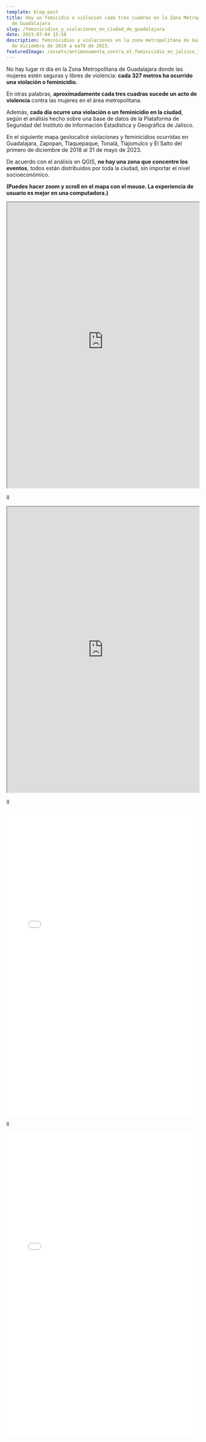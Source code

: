 ```yaml
---
template: blog-post
title: Hay un femicidio o violación cada tres cuadras en la Zona Metropolitana
  de Guadalajara
slug: /feminicidios_y_violaciones_en_ciudad_de_guadalajara
date: 2023-07-04 15:58
description: feminicidios y violaciones en la zona metropolitana de Guadalajara
  de diciembre de 2019 a ma70 de 2023.
featuredImage: /assets/antimonumenta_contra_el_feminicidio_en_jalisco_15.jpg
---
```

No hay lugar ni día en la Zona Metropolitana de Guadalajara donde las mujeres estén seguras y libres de violencia: **cada 327 metros ha ocurrido una violación o feminicidio.** 

En otras palabras, **aproximadamente cada tres cuadras sucede un acto de violencia** contra las mujeres en el área metropolitana.

Además, **cada día ocurre una violación o un feminicidio en la ciudad**, según el análisis hecho sobre una base de datos de la Plataforma de Seguridad del Instituto de Información Estadística y Geográfica de Jalisco. 

En el siguiente mapa geolocalicé violaciones y feminicidios ocurridas en Guadalajara, Zapopan, Tlaquepaque, Tonalá,﻿ Tlajomulco y El Salto del primero de diciembre de 2018 al 31 de mayo de 2023.

De acuerdo con el análisis en QGIS, **no hay una zona que concentre los eventos**, todos están distribuidos por toda la ciudad, sin importar el nivel socioeconómico.

**(Puedes hacer zoom y scroll en el mapa con el mouse. La experiencia de usuario es mejor en una computadora.)**

<iframe src="https://feminicidiosyviolacionesenzmg.netlify.app/" width="100%" height="750"></iframe>

I﻿I

<iframe src="https://desaparecidos.glitch.me/" width="100%" height="750"></iframe>



I﻿I

<iframe width="100%" height="800" frameborder="0" scrolling="no" src="//plotly.com/~israelo.pina/70.embed"></iframe>

l﻿l

<iframe width="100%" height="800" frameborder="0" scrolling="no" src="//plotly.com/~israelo.pina/66.embed"></iframe>